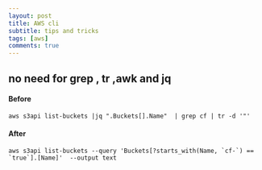 ```yaml
---
layout: post
title: AWS cli 
subtitle: tips and tricks 
tags: [aws]
comments: true
---
```


##  no need for grep , tr ,awk and jq

#### Before
```
aws s3api list-buckets |jq ".Buckets[].Name"  | grep cf | tr -d '"'
```

#### After
```
aws s3api list-buckets --query 'Buckets[?starts_with(Name, `cf-`) == `true`].[Name]'  --output text
```
